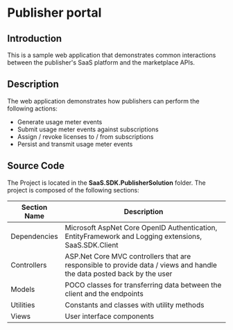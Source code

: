 # Publisher portal

## Introduction

This is a sample web application that demonstrates common interactions between the publisher's SaaS platform and the marketplace APIs. 

## Description

The web application demonstrates how publishers can perform the following actions:

- Generate usage meter events
- Submit usage meter events against subscriptions
- Assign / revoke licenses to / from subscriptions
- Persist and transmit usage meter events

## Source Code

The Project is located in the **SaaS.SDK.PublisherSolution** folder. The project is composed of the following sections:

| Section Name | Description |
| --- | --- |  
| Dependencies | Microsoft AspNet Core OpenID Authentication, EntityFramework and Logging extensions, SaaS.SDK.Client |
| Controllers | ASP.Net Core MVC controllers that are responsible to provide data  / views and handle the data posted back by the user |  
| Models | POCO classes for transferring data between the client and the endpoints |
| Utilities | Constants and classes with utility methods |
| Views | User interface components |
